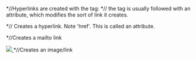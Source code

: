 *//Hyperlinks are created with the tag:
<a> </a>
*// the tag is usually followed with an attribute, which modifies the sort of link it creates.

<a href="file:///Users/jo/Documents/Colmar-academy-project/Colmar-academy-project.html"></a> 
*// Creates a hyperlink. Note 'href'. This is called an attribute.

<a href="mailto:EMAIL"></a> 
*//Creates a mailto link

<a href="file:///Users/jo/Documents/Colmar-academy-project/Colmar-academy-project.html"><img src="file:///Users/jo/Documents/Colmar-academy-project/Colmar-academy-project.html"> </a> 
*//Creates an image/link
